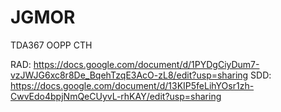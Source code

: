 # JGMOR
TDA367 OOPP CTH

RAD: https://docs.google.com/document/d/1PYDgCiyDum7-vzJWJG6xc8r8De_BqehTzqE3AcO-zL8/edit?usp=sharing
SDD: https://docs.google.com/document/d/13KIP5feLihYOsr1zh-CwvEdo4bpjNmQeCUyvL-rhKAY/edit?usp=sharing
